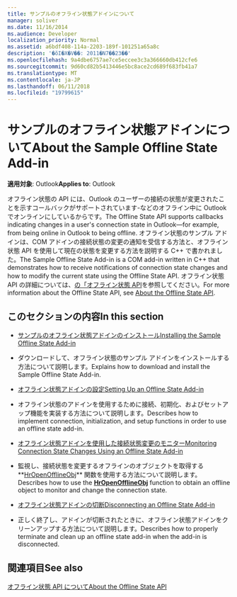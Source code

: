 ```yaml
---
title: サンプルのオフライン状態アドインについて
manager: soliver
ms.date: 11/16/2014
ms.audience: Developer
localization_priority: Normal
ms.assetid: a6bdf408-114a-2203-189f-101251a65a8c
description: '�ŏI�X�V��: 2011�N7��23��'
ms.openlocfilehash: 9a4dbe6757ae7ce5eccee3c3a366660db412cfe6
ms.sourcegitcommit: 9d60cd82b5413446e5bc8ace2cd689f683fb41a7
ms.translationtype: MT
ms.contentlocale: ja-JP
ms.lasthandoff: 06/11/2018
ms.locfileid: "19799615"
---
```

# <a name="about-the-sample-offline-state-add-in"></a><span data-ttu-id="f63ba-103">サンプルのオフライン状態アドインについて</span><span class="sxs-lookup"><span data-stu-id="f63ba-103">About the Sample Offline State Add-in</span></span>

  
  
<span data-ttu-id="f63ba-104">**適用対象**: Outlook</span><span class="sxs-lookup"><span data-stu-id="f63ba-104">**Applies to**: Outlook</span></span> 
  
<span data-ttu-id="f63ba-105">オフライン状態の API には、Outlook のユーザーの接続の状態が変更されたことを示すコールバックがサポートされています-などのオフライン中に Outlook でオンラインにしているからです。</span><span class="sxs-lookup"><span data-stu-id="f63ba-105">The Offline State API supports callbacks indicating changes in a user's connection state in Outlook—for example, from being online in Outlook to being offline.</span></span> <span data-ttu-id="f63ba-106">オフライン状態のサンプル アドインは、COM アドインの接続状態の変更の通知を受信する方法と、オフライン状態 API を使用して現在の状態を変更する方法を説明する C++ で書かれました。</span><span class="sxs-lookup"><span data-stu-id="f63ba-106">The Sample Offline State Add-in is a COM add-in written in C++ that demonstrates how to receive notifications of connection state changes and how to modify the current state using the Offline State API.</span></span> <span data-ttu-id="f63ba-107">オフライン状態 API の詳細については、[の「オフライン状態 API](about-the-offline-state-api.md)を参照してください。</span><span class="sxs-lookup"><span data-stu-id="f63ba-107">For more information about the Offline State API, see [About the Offline State API](about-the-offline-state-api.md).</span></span>
  
## <a name="in-this-section"></a><span data-ttu-id="f63ba-108">このセクションの内容</span><span class="sxs-lookup"><span data-stu-id="f63ba-108">In this section</span></span>

- [<span data-ttu-id="f63ba-109">サンプルのオフライン状態アドインのインストール</span><span class="sxs-lookup"><span data-stu-id="f63ba-109">Installing the Sample Offline State Add-in</span></span>](installing-the-sample-offline-state-add-in.md)
    
- <span data-ttu-id="f63ba-110">ダウンロードして、オフライン状態のサンプル アドインをインストールする方法について説明します。</span><span class="sxs-lookup"><span data-stu-id="f63ba-110">Explains how to download and install the Sample Offline State Add-in.</span></span>
    
- [<span data-ttu-id="f63ba-111">オフライン状態アドインの設定</span><span class="sxs-lookup"><span data-stu-id="f63ba-111">Setting Up an Offline State Add-in</span></span>](setting-up-an-offline-state-add-in.md)
    
- <span data-ttu-id="f63ba-112">オフライン状態のアドインを使用するために接続、初期化、およびセットアップ機能を実装する方法について説明します。</span><span class="sxs-lookup"><span data-stu-id="f63ba-112">Describes how to implement connection, initialization, and setup functions in order to use an offline state add-in.</span></span>
    
- [<span data-ttu-id="f63ba-113">オフライン状態アドインを使用した接続状態変更のモニター</span><span class="sxs-lookup"><span data-stu-id="f63ba-113">Monitoring Connection State Changes Using an Offline State Add-in</span></span>](monitoring-connection-state-changes-using-an-offline-state-add-in.md)
    
- <span data-ttu-id="f63ba-114">監視し、接続状態を変更するオフラインのオブジェクトを取得する**[HrOpenOfflineObj](hropenofflineobj.md)** 関数を使用する方法について説明します。</span><span class="sxs-lookup"><span data-stu-id="f63ba-114">Describes how to use the **[HrOpenOfflineObj](hropenofflineobj.md)** function to obtain an offline object to monitor and change the connection state.</span></span> 
    
- [<span data-ttu-id="f63ba-115">オフライン状態アドインの切断</span><span class="sxs-lookup"><span data-stu-id="f63ba-115">Disconnecting an Offline State Add-in</span></span>](disconnecting-an-offline-state-add-in.md)
    
- <span data-ttu-id="f63ba-116">正しく終了し、アドインが切断されたときに、オフライン状態アドインをクリーンアップする方法について説明します。</span><span class="sxs-lookup"><span data-stu-id="f63ba-116">Describes how to properly terminate and clean up an offline state add-in when the add-in is disconnected.</span></span>
    
## <a name="see-also"></a><span data-ttu-id="f63ba-117">関連項目</span><span class="sxs-lookup"><span data-stu-id="f63ba-117">See also</span></span>



[<span data-ttu-id="f63ba-118">オフライン状態 API について</span><span class="sxs-lookup"><span data-stu-id="f63ba-118">About the Offline State API</span></span>](about-the-offline-state-api.md)

